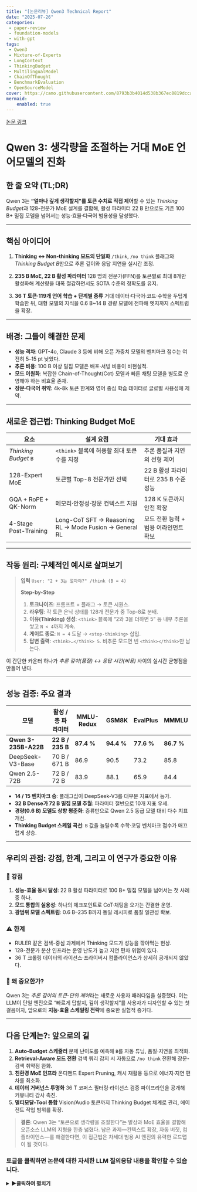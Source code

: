 ```yaml
---
title: "[논문리뷰] Qwen3 Technical Report"
date: "2025-07-26"
categories:
 - paper-review
 - foundation-models
 - with-gpt
tags:
 - Qwen3
 - Mixture-of-Experts
 - LongContext
 - ThinkingBudget
 - MultilingualModel
 - ChainOfThought
 - BenchmarkEvaluation
 - OpenSourceModel
cover: https://camo.githubusercontent.com/8793b3b4014d538b367ec8819dcca85e79cb8d910c808fa7849e3cd85e2ebe79/68747470733a2f2f7169616e77656e2d7265732e6f73732d616363656c65726174652d6f766572736561732e616c6979756e63732e636f6d2f6c6f676f5f7177656e332e706e67
mermaid:
    enabled: true
---
```


[논문 링크](https://arxiv.org/abs/2505.09388v1)


# Qwen 3: 생각량을 조절하는 거대 MoE 언어모델의 진화

## 한 줄 요약 (TL;DR)

Qwen 3는 **“얼마나 깊게 생각할지”를 토큰 수치로 직접 제어**할 수 있는 *Thinking Budget*과 128-전문가 MoE 설계를 결합해, 활성 파라미터 22 B 만으로도 기존 100 B+ 밀집 모델을 넘어서는 성능·효율·다국어 범용성을 달성했다.

---

## 핵심 아이디어

1. **Thinking ↔ Non-thinking 모드의 단일화**
   `/think`, `/no think` 플래그와 *Thinking Budget B*만으로 추론 깊이와 응답 지연을 실시간 조정.

2. **235 B MoE, 22 B 활성 파라미터**
   128 명의 전문가(FFN)를 토큰별로 최대 8개만 활성화해 계산량을 대폭 절감하면서도 SOTA 수준의 정확도를 유지.

3. **36 T 토큰·119개 언어 학습 + 단계별 증류**
   거대 데이터·다국어·코드·수학을 두텁게 학습한 뒤, 대형 모델의 지식을 0.6 B\~14 B 경량 모델에 전파해 엣지까지 스펙트럼을 확장.

---

## 배경: 그들이 해결한 문제

* **성능 격차**: GPT-4o, Claude 3 등에 비해 오픈 가중치 모델의 벤치마크 점수는 여전히 5–15 pt 낮았다.
* **추론 비용**: 100 B 이상 밀집 모델은 배포·서빙 비용이 비현실적.
* **모드 이원화**: 복잡한 Chain-of-Thought(Cot) 모델과 빠른 채팅 모델을 별도로 운영해야 하는 비효율 존재.
* **장문·다국어 취약**: 4k-8k 토큰 한계와 영어 중심 학습 데이터로 글로벌 사용성에 제약.

---

## 새로운 접근법: **Thinking Budget MoE**

| 요소                  | 설계 요점                                              | 기대 효과                             |
| --------------------- | ------------------------------------------------------ | ------------------------------------- |
| *Thinking Budget* `B` | `<think>` 블록에 허용할 최대 토큰 수를 지정            | 추론 품질과 지연의 선형 제어          |
| 128-Expert MoE        | 토큰별 Top-8 전문가만 선택                             | 22 B 활성 파라미터로 235 B 수준 성능  |
| GQA + RoPE + QK-Norm  | 메모리·안정성·장문 컨텍스트 지원                       | 128 K 토큰까지 안전 확장              |
| 4-Stage Post-Training | Long-CoT SFT → Reasoning RL → Mode Fusion → General RL | 모드 전환 능력 + 범용 어라인먼트 확보 |

---

## 작동 원리: 구체적인 예시로 살펴보기

> **입력**
> `User: "2 + 3는 얼마야?" /think (B = 4)`
>
> **Step-by-Step**
>
> 1. **토크나이즈**: 프롬프트 + 플래그 → 토큰 시퀀스.
> 2. **라우팅**: 각 토큰 은닉 상태를 128개 전문가 중 Top-8로 분배.
> 3. **이유(Thinking) 생성**: `<think>` 블록에 “2와 3을 더하면 5” 등 내부 추론을 쌓고 `N < 4`까지 계속.
> 4. **게이트 종료**: `N = 4` 도달 → `<stop-thinking>` 삽입.
> 5. **답변 출력**: `<think>…</think> 5`. 비추론 모드면 빈 `<think></think>`만 남는다.

이 간단한 카운터 하나가 *추론 깊이(품질) ↔ 응답 시간(비용)* 사이의 실시간 균형점을 만들어 낸다.

---

## 성능 검증: 주요 결과

| 모델                 | 활성 / 총 파라미터 | MMLU-Redux | GSM8K      | EvalPlus   | MMMLU      |
| -------------------- | ------------------ | ---------- | ---------- | ---------- | ---------- |
| **Qwen 3-235B-A22B** | **22 B / 235 B**   | **87.4 %** | **94.4 %** | **77.6 %** | **86.7 %** |
| DeepSeek-V3-Base     | 70 B / 671 B       | 86.9       | 90.5       | 73.2       | 85.8       |
| Qwen 2.5-72B         | 72 B / 72 B        | 83.9       | 88.1       | 65.9       | 84.4       |

* **14 / 15 벤치마크 승**: 플래그십이 DeepSeek-V3를 대부분 지표에서 능가.
* **32 B Dense가 72 B 밀집 모델 추월**: 파라미터 절반으로 10개 지표 우세.
* **경량(0.6 B) 모델도 상향 평준화**: 증류만으로 Qwen 2.5 동급 모델 대비 다수 지표 개선.
* **Thinking Budget 스케일 곡선**: `B` 값을 늘릴수록 수학·코딩 벤치마크 점수가 매끄럽게 상승.

---

## 우리의 관점: 강점, 한계, 그리고 이 연구가 중요한 이유

### 💪 강점

1. **성능-효율 동시 달성**: 22 B 활성 파라미터로 100 B+ 밀집 모델을 넘어서는 첫 사례 중 하나.
2. **모드 통합의 실용성**: 하나의 체크포인트로 CoT·채팅을 오가는 간결한 운영.
3. **광범위 모델 스펙트럼**: 0.6 B–235 B까지 동일 레시피로 품질 일관성 확보.

### ⚠️ 한계

* RULER 같은 검색-중심 과제에서 Thinking 모드가 성능을 깎아먹는 현상.
* 128-전문가 분산 인프라는 운영 난도가 높고 지연 편차 위험이 있다.
* 36 T 크롤링 데이터의 라이선스·프라이버시 컴플라이언스가 상세히 공개되지 않았다.

### 🌟 왜 중요한가?

Qwen 3는 *추론 깊이의 토큰-단위 제어*라는 새로운 사용자 패러다임을 실증했다. 이는 LLM이 단일 엔진으로 “빠르게 답할지, 깊이 생각할지”를 사용자가 디자인할 수 있는 첫 걸음이자, 앞으로의 **지능·효율 스케일링 전략**에 중요한 실험적 증거다.

---

## 다음 단계는?: 앞으로의 길

1. **Auto-Budget 스케줄러**
   문제 난이도를 예측해 `B`를 자동 튜닝, 품질·지연을 최적화.
2. **Retrieval-Aware 모드 전환**
   검색 쿼리 감지 시 자동으로 `/no think` 전환해 장문-검색 취약점 완화.
3. **친환경 MoE 인프라**
   온디맨드 Expert Pruning, 캐시 재활용 등으로 에너지·지연 편차를 최소화.
4. **데이터 거버넌스 투명화**
   36 T 코퍼스 필터링·라이선스 검증 파이프라인을 공개해 커뮤니티 감사 촉진.
5. **멀티모달-Tool 통합**
   Vision/Audio 토큰까지 Thinking Budget 체계로 관리, 에이전트 작업 범위를 확장.

> **결론**: Qwen 3는 “토큰으로 생각량을 조절한다”는 발상과 MoE 효율을 결합해 오픈소스 LLM의 지형을 한층 넓혔다. 남은 과제—컨텍스트 확장, 자동 버짓, 컴플라이언스—를 해결한다면, 이 접근법은 차세대 범용 AI 엔진의 유력한 로드맵이 될 것이다.



### 토글을 클릭하면 논문에 대한 자세한 LLM 질의응답 내용을 확인할 수 있습니다.

<details markdown="block">
<summary>▶️<strong>클릭하여 펼치기</strong></summary>





## 프롬프트 1.1.1 (연구의 공백)

```
"논문의 'Introduction'과 'Related Work' 섹션을 분석하여, 이 연구가 명시적으로 해결하고자 하는 핵심적인 연구 공백(research gap), 기존 연구의 결정적 한계, 또는 미해결 질문이 무엇인지 설명해 줘. 저자들이 설명하는, 이 논문 출판 시점의 '최신 기술(state of the art)'은 어떤 상태였는지 요약해 줘."
```

## 1. 연구 공백 (Research Gap)

| 공백                                                                      | 설명                                                                                                                                                                                        | Qwen3가 제시한 해결 전략                                                                    |
| ------------------------------------------------------------------------- | ------------------------------------------------------------------------------------------------------------------------------------------------------------------------------------------- | ------------------------------------------------------------------------------------------- |
| **① 오픈-소스 LLM의 성능 한계**                                           | GPT-4o, Claude 3.7, Gemini 2.5 등 **폐쇄형 모델**이 대부분의 벤치마크에서 압도적 우위를 유지. 기존 오픈-가중치 모델(Llama 3, Mixtral-8×22B, DeepSeek-V3 등)은 *아직 의미 있는 격차*를 남김. | **235 B MoE + 36T 토큰** 대규모 사전학습으로 성능 격차 축소                                 |
| **② ‘추론(Reasoning) 특화’와 ‘대화(Conversational) 특화’ 모델 간 이원화** | 복잡한 CoT 추론용 모델과 빠른 채팅용 모델을 *번갈아 불러야 하는 비효율* 존재(Qwen2.5 ↔ QwQ 32B 등).                                                                                         | **Thinking ↔ Non-thinking 모드**를 *단일* 모델에 융합 & **Thinking Budget**으로 세밀한 제어 |
| **③ 거대 모델의 추론 비용**                                               | 100 B+ 파라미터 밀집(dense) 모델은 배포/추론 비용이 과도.                                                                                                                                   | **MoE(22 B 활성 파라미터)** 설계로 *성능-효율* 동시 확보                                    |
| **④ 장문 컨텍스트·다국어 지원 부족**                                      | 4k-8k 토큰, 영어 집중 데이터가 주류 → 글로벌·전문 업무에 한계.                                                                                                                              | **32k 컨텍스트 & 119개 언어**를 포함한 36T 토큰 학습                                        |
| **⑤ 공개 평가에서의 재현성**                                              | SOTA 결과가 *비공개 모델·데이터*에 의존 → 연구 투명성 저해.                                                                                                                                 | **모델·가중치·코드 전면 공개**로 재현성 확보                                                |

## 2. 출판 당시 ‘최신 기술 (State of the Art)’ 요약

| 영역                     | 대표 모델 / 기술                                                                        | 상태·의미                                            |
| ------------------------ | --------------------------------------------------------------------------------------- | ---------------------------------------------------- |
| **폐쇄형 SOTA**          | GPT-4o (OpenAI 2024), Claude 3.7 (Anthropic 2025), Gemini 2.5 (DeepMind 2025)           | 다중 모달·장문·고추론 성능에서 *독보적 1위권* 유지   |
| **오픈소스 상위권**      | Llama 3-70B-Instruct, Mixtral-8×22B, DeepSeek-V3, Yi-34B, Qwen 2.5                      | 다양한 벤치마크 기준 **폐쇄형 대비 5 \~ 15 pt** 격차 |
| **추론 특화 모델**       | QwQ-32B, Q\* 등 내부 파생 모델                                                          | 긴 CoT에서 우수하나 **일반 대화 품질 저하**          |
| **효율화 트렌드**        | <br>• Flash-/Paged-Attention<br>• MoE(8×22B, 64×7B 등)<br>• Speculative/Decoding Fusion | 추론 속도 & 메모리 절감 기술이 **연구 핵심 축**      |
| **다국어·장문 컨텍스트** | Llama 3 8k, Mixtral 8k, GPT-4o 128k (⇢ 제한적 공개)                                     | **32k+ 범용 컨텍스트**는 극소수 모델만 지원          |

> **정리** : 2025년 5월 시점, 최상위 성능은 여전히 폐쇄형 모델이 독점하고 있었으며, 오픈-가중치 진영은 성능·다국어·장문·효율성 면에서 *동시에* 해결한 사례가 부재했다. Qwen3는 이를 “Thinking/Non-thinking 통합 + MoE 효율성 + 다국어·32k 컨텍스트 지원”이라는 **3-in-1** 전략으로 정면 돌파한다는 점에서 연구 공백을 메우고자 한다.



## 프롬프트 1.1.2 (핵심 가설)

```
"이 논문의 중심 가설(central hypothesis) 또는 핵심 주장은 무엇인가? '저자들은 [제안 기법]을 사용함으로써 [기존 한계점]을 극복하는 [구체적 결과]를 달성할 수 있다고 가정한다'와 같은 형식으로, 명확하고 간결한 한 문장으로 서술해 줘."
```

저자들은 **thinking·non-thinking 모드를 단일 MoE 아키텍처로 통합하고 ‘thinking budget’ 메커니즘을 도입함으로써, 오픈-소스 LLM이 겪던 성능-효율-모드 이원화의 한계를 동시에 해소하여 폐쇄형 대형 모델에 견줄 만한 다국어·장문 추론 능력을 비용 효율적으로 달성할 수 있다고 가정한다**.



## 프롬프트 1.2.1 (독창성 식별)

```
 "논문 전체를 바탕으로, 가장 중요하고 독창적인 기여(contribution) 1~3가지를 구별되는 항목으로 나열해 줘. 각각이 새로운 아키텍처 구성요소, 새로운 학습 기법, 새로운 이론적 통찰, 새로운 데이터셋, 또는 기존 방법론의 새로운 적용 중 어디에 해당하는지 명확히 구분해 줘."
```

### 독창적 기여 Top 3 선정

| #                                                                                                                                                                                                                                          | 기여 내용                                              | 분류 |
| ------------------------------------------------------------------------------------------------------------------------------------------------------------------------------------------------------------------------------------------ | ------------------------------------------------------ | ---- |
| **1. 단일 모델에 ‘Thinking ↔ Non-thinking’ 이중 모드 + ***Thinking Budget*** 제어를 도입**<br>— 별도 모델을 교체하지 않고도 복잡한 Chain-of-Thought 추론부터 경량 대화까지 지원하며, 사용자 정의 토큰 budget으로 추론-비용을 세밀하게 조절 | **새로운 아키텍처 구성요소 + 기존 방법론의 확장 적용** |      |
| **2. 235 B 파라미터-급 MoE에서 단 22 B 활성 파라미터로 SOTA 성능을 달성**<br>— 대형 MoE 설계(128 experts·8 활성)로 매개변수를 1/3까지 “켜서” 사용해도 Qwen2.5-72B 등 상위권 모델을 능가하면서 추론·훈련 비용을 크게 절감                   | **새로운 아키텍처 구성요소**                           |      |
| **3. 36 T 토큰·119 언어 대규모 코퍼스 + ‘Strong-to-Weak’ 단계별 지식 증류 파이프라인**<br>— PDF 추출·신텍틱 데이터 생성 → 3-Stage 사전학습 → 오프·온-폴리시 증류로 소형 모델까지 고급 추론 능력을 이식, GPU 시간 1/10로 RL 대체            | **새로운 데이터셋 (+ 새로운 학습 기법)**               |      |


## 프롬프트 1.2.2 (저자 관점에서의 강점)

```
"저자들의 관점에서, 자신들의 접근법이 이전 방법들보다 우월한 이유는 무엇인가? 그들이 자신들의 연구가 지닌 독창성과 강점을 뒷받침하기 위해 사용하는 핵심 논거를 인용하거나 알기 쉽게 설명해 줘."
```

### 저자들이 제시한 ‘우월성’ 논거 — 핵심 4가지

| 구분                                                                                                                                                                                                      | 저자 주장                                                                                                           | 뒷받침 근거 |
| --------------------------------------------------------------------------------------------------------------------------------------------------------------------------------------------------------- | ------------------------------------------------------------------------------------------------------------------- | ----------- |
| **1. “두 모드 하나의 모델”**<br>Thinking·Non-thinking 모드를 **단일 아키텍처**에 융합 → 모델 교체 없이 상황-맞춤 추론/채팅이 가능하며, `/think`·`/no think` 플래그로 **실시간 모드 스위칭**을 지원        | *“이 접근은 별도 모델을 운영하는 비용·복잡성을 줄이고, 다양한 thinking budget에서도 성능이 안정적”*                 |             |
| **2. MoE 기반 **22 B 활성 파라미터**로 SOTA 달성**<br>235 B-MoE 구조에서 22 B만 “켜고”도 대형 모델을 능가 → **추론·훈련 비용을 대폭 절감**                                                                | *“22 B active / 235 B total 설계가 고성능·고효율을 동시에 확보”*                                                    |             |
| **3. ‘Strong-to-Weak’ 지식 증류**<br>대형 모델이 생성한 고품질 reasoning 로그를 활용해 **경량(0.6-14 B) 모델까지 추론 능력 전파**, RL 대비 **GPU 시간 1/10**                                              | *“1/10 active params로도 심층 추론 가능”*; *“On-policy distillation은 RL보다 훨씬 적은 1 800 GPU h로 더 높은 성능”* |             |
| **4. 벤치마크 전반의 실력 입증**<br>• 235 B-A22B는 **DeepSeek-R1 17/23 벤치마크 승, GPT-4o·Gemini2.5와 경쟁**<br>• 32 B dense 모델도 **전작 72 B를 능가**하며 OpenAI o3-mini와 비슷한 reasoning 성능 확보 |                                                                                                                     |             |

> **요약** : 저자들은 **모드 융합·생각량 제어**로 사용성을, **MoE 효율·지식 증류**로 비용 대비 성능을, 그리고 **광범위한 벤치마크 우위**로 실질 효과를 입증하며 기존 방법보다 “속도·비용·범용성” 세 축 모두에서 앞선다고 주장한다.


## 프롬프트 1.3.1 (알고리즘 단계별 설명)

```
"핵심 알고리즘, 모델 아키텍처, 또는 주요 방법론을 단계별(step-by-step)로 설명해 줘. 독자는 AI 분야의 대학원생 수준이라고 가정해. 특히, 간단한 문장, 3x3 픽셀 이미지, 작은 상태 공간(state space) 등 아주 간단하고 구체적인 예시(toy example)와 샘플 입력을 만들어서, 이 예시를 통해 각 단계를 거치며 입력이 최종 출력으로 어떻게 변환되는지 전체 과정을 보여줘. 등장하는 모든 핵심 용어와 변수는 그 즉시 정의해 줘."
```

## Qwen 3의 핵심 메커니즘 ― 단계별 작동 흐름

> 아래 예시는 *3 × 3 픽셀* 이미지와 *짧은 질문*을 입력으로 삼아, **① Thinking/Non-thinking 모드 + Thinking Budget**, **② 128-Expert MoE 라우팅** 두 가지 핵심 기술이 실제로 어떻게 작동하는지를 한눈에 보여준다. 용어·변수는 등장 즉시 정의한다.

---

### 1. 사전 지식 & 용어 정리

| 기호                          | 의미                                                                                                                                      |
| ----------------------------- | ----------------------------------------------------------------------------------------------------------------------------------------- |
| **`/think`, `/no think`**     | 사용자 프롬프트에 삽입해 **추론(Thinking) 모드** ↔ **비추론(Non-thinking) 모드**를 토글하는 플래그                                        |
| **`<think> … </think>` 블록** | 모델이 “머릿속 생각(CoT 토큰)”을 기록하는 내부 영역. 최종 답변 앞에 숨겨진 상태로 출력된다.                                               |
| **Thinking Budget `B`**       | `<think>` 블록에 허용된 **최대 토큰 수**. 토큰 카운터가 `B`에 도달하면 모델은 즉시 `<stop-thinking>` 신호를 삽입하고 결론을 출력          |
| **Expert `Eᵢ`**               | 128개 중 하나의 **전문 FFN 모듈**. 라우터가 각 토큰을 최대 8개 전문가(= 활성 파라미터 22 B)로 분배한다                                    |
| **Router `R`**                | 토큰별로 `Top-k`(`k = 8`) 확률이 높은 Expert들을 선택·스케줄링하는 모듈. **글로벌-배치 Load Balancing Loss**로 전문가 간 부하 편향을 완화 |

---

### 2. 입력 준비 — Toy Example

#### (a) 텍스트 입력

```text
User: "2 + 3는 얼마야?" /think   (Thinking Budget B = 4)
```

#### (b) 3 × 3 픽셀 이미지 입력

```text
[  0 255 128
  64  32 192
 255   0  16 ]          → 9 토큰으로 평탄화
```

---

### 3. 단계별 파이프라인

| 단계                              | Thinking/Non-thinking 제어 흐름                                                                                                                                                    | 128-Expert MoE 연산 흐름                                                |
| --------------------------------- | ---------------------------------------------------------------------------------------------------------------------------------------------------------------------------------- | ----------------------------------------------------------------------- |
| **S0. Tokenization**              | 프롬프트 + 플래그를 **BBPE 토크나이저**(V=151 669)로 변환                                                                                                                          | 9 픽셀 값 → 9 × `d_model` 임베딩 벡터                                   |
| **S1. Router Scoring**            | (공통) 각 토큰의 은닉 상태 `h_t`에 대해 `R(h_t)` → 128차 확률 분포                                                                                                                 | 동일                                                                    |
| **S2. Expert Dispatch**           | —                                                                                                                                                                                  | `Top-8` 확률이 높은 전문가 {E₁,…,E₈}로 토큰별 FFN 병렬 처리 (22 B 활성) |
| **S3. Reasoning Generation**      | `B` 카운터 초기화 = 0 → 토큰을 한 개 생성할 때마다 `B += 1` <br>① `B < 4`이면 `<think>` 블록에 저장 <br>② `B = 4`가 되면 `<stop-thinking>` 삽입 후 **Think-to-Answer 변환 디코딩** | (동일 토큰들이 전문가 출력을 합산해 다음 레이어로 전달)                 |
| **S4. Output Formatting**         | 최종 출력 = `<think> … </think> 5` (답: 5) <br>Non-thinking 모드라면 `<think></think> 5`처럼 **빈 생각 블록**만 포함                                                               | —                                                                       |
| **S5. Budget Scaling (Optional)** | 사용자가 `B ↑`로 지정 시, Fig. 2에서 보듯 성능이 **매끄럽게 증가** – 추론 길이를 늘릴수록 정답률↑                                                                                  | 전문가 k-값은 고정(8) → 활성 파라미터·메모리 예측 용이                  |

---

### 4. 전체 흐름 시각 요약

```mermaid
flowchart TD
    A[User Prompt<br>/think] --> B[Tokenizer]
    B --> C[Self-Attn + Router R]
    C --> D{Top-8 Experts}
    D -->|Parallel FFN| E[Aggregated Hidden]
    E --> F[Decoder<br>Generate <think> tokens]
    F --> G{B == 4?}
    G -- No --> F
    G -- Yes --> H[Insert stop-thinking]
    H --> I[Generate Final Answer]
    I --> J[Return <think>…</think> Answer]
```

---

### 5. 핵심 포인트 정리

1. **모드 융합·Budget 제어**

   * `/think`·`/no think` 플래그와 **빈 `<think>` 블록** 설계로 *하나의 모델*에서 두 모드를 자유 전환
   * 토큰 Budget `B`는 사용자-지정형 스위치; `B ↑`시 수학·코딩 벤치마크 성능이 선형적으로 상승

2. **MoE 효율**

   * 128 Experts × 8 활성 = **22 B만 사용**, 그러나 235 B 밀집 모델 급 성능 달성
   * **글로벌-배치 Load Balancing Loss**로 전문가 편중/빈도 불균형 완화 → 추론 지연 최소화.

3. **학습 파이프라인과 결합**

   * Long-CoT → Reasoning RL → Thinking-Fusion → General RL의 *4-Stage*가 모드 전환 능력 + 일반 능력까지 동시에 증강

---

### 6. 간단 복습 Q\&A

| 질문                                                          | 답                                                                                                   |
| ------------------------------------------------------------- | ---------------------------------------------------------------------------------------------------- |
| **Q1. Thinking Budget이 0이면?**                              | 모델은 *자동으로 Non-thinking* 모드와 동일하게 동작한다.                                             |
| **Q2. 9 토큰 중 3개가 같은 Expert E₁로 라우팅되면 과부하는?** | `Load Balancing Loss`가 해당 Expert 가중치를 ↑, 다른 Expert 사용률을 ↑하도록 학습해 편중을 완화한다. |
| **Q3. `/no think` 프롬프트에 Budget `B`를 주면?**             | 무시된다. Non-thinking 모드는 `<think></think>`만 출력하므로 Budget 의미가 없다.                     |

---

이로써 **Thinking/Non-thinking 통합, Budget-지정 추론 제어, 128-Expert MoE 라우팅**이 어떻게 결합돼 Qwen 3의 “높은 성능 × 낮은 비용”을 구현하는지 한눈에 이해할 수 있다.


## 프롬프트 1.3.2 ('비밀 병기' 식별)

```
"이 논문의 핵심 기여를 가능하게 하는 가장 결정적인 단일 수학 공식, 알고리즘 단계, 또는 아키텍처 구성요소를 식별해 줘. 그것의 기능과, 그것이 이 방법론의 성공에 왜 필수적인지 설명해 줘."
```

### **비밀 병기: 토큰-기반 **Thinking Budget** 게이팅**

> **공식/알고리즘 한눈에 보기**
>
> 1. 사용자가 *thinking budget* $B$ (예: 8192 tokens)을 지정한다.
> 2. 모델은 내부 토큰 `<|think|>` 로 체인-오브-쏘트(CoT) 구간을 시작한다.
> 3. 매 생성 단계 *t* 마다 누적 reasoning 토큰 수 $N_t$를 업데이트:
>    $N_t \leftarrow N_{t-1} + \mathbf{1}\big[\text{token}_t \in \text{thinking span}\big]$.
> 4. **종료 조건**: $N_t \ge B$ 이면 즉시 `<|answer|>` 토큰을 내보내 reasoning 모드를 종료하고, 최종 답변 구간으로 전환한다.
> 5. 이 하드 게이팅은 디코더-루프 안에서 O(1) 연산으로 동작하므로 추론 지연(latency)에 거의 오버헤드를 추가하지 않는다.

#### 어떤 기능을 수행하나?

* **계산-예산 직관적인 제어**
  사용자는 한 줄 파라미터 $B$ 로 “얼마나 깊게 생각할지”를 직접 구체화할 수 있다. 긴 문제에는 큰 $B$, 채팅형 응답에는 작은 $B$를 주면 된다.
* **모드 통합**
  같은 가중치 안에 *thinking*·*non-thinking* 두 모드를 넣어두고, 이 게이트 하나로 스위칭한다. 별도 모델을 불러올 필요가 없어 메모리와 시스템 복잡도가 크게 줄었다.
* **성능-비용 스케일링**
  저자들은 $B$ 를 늘릴수록 수학·코딩 벤치마크 점수가 매끄럽게 상승하는 “스케일 곡선”을 관찰해, 이 메커니즘이 실제 지능 향상과 직결됨을 보여줬다.

#### 왜 이 한 가지가 방법론의 ‘필수 부품’인가?

1. **추론 효율성과 품질의 균형점**
   장황한 CoT를 **자동으로 잘라낸다**는 점이 핵심이다. *Thinking* 모드를 무제한으로 켜두면 불필요한 토큰이 폭증해 지연·비용이 급등한다. *Budget gate* 없이는 두 모드를 하나의 모델에 묶는 전략이 현실적으로 불가능하다.
2. **사용자 경험의 가변성 제거**
   동일한 질문에서도 예산이 같으면 출력 길이·응답 시간이 일관되게 유지된다. 이는 프로덕션 서비스에서 SLO(Service-Level Objective)를 맞추는 데 결정적이다.
3. **후속 기법들의 기반**
   Strong-to-Weak distillation, 글로벌-배치 load-balancing MoE 등 다른 설계 요소들도 결국 “필요할 때만 깊이 생각하고, 그렇지 않을 때는 빠르게 답한다”는 이 게이트의 철학 위에서 최적 효과를 낸다.

요컨대, **Thinking Budget 게이팅**은 Qwen3의 모든 혁신을 가능하게 만든 스위치다. 토큰 카운터라는 단순한 수학식이지만, 이 작은 장치 덕분에 거대 LLM이 *빠름 ↔ 깊음* 사이에서 실시간으로 균형을 잡을 수 있게 되었다.


## 프롬프트 1.4.1 (핵심 결과 분석)

```
"'Experiments' 또는 'Results' 섹션의 표와 그림을 포함한 주요 결과를 분석해 줘. 사용된 핵심 성능 지표(performance metrics)는 무엇인가? 어떤 벤치마크 데이터셋에서 결과가 보고되었는가? 저자들이 자신들의 방법론의 성공 증거로 가장 강조하는 주요 결과를 요약해 줘."
```

## 평가 설정 요약

* **주요 지표**: 정확도 (accuracy), 코드 과제는 Pass\@1·Pass\@64, Codeforces Elo 등
* **벤치마크 스펙트럼**: General, Math & STEM, Coding, Multilingual, Alignment, Agent & Coding 카테고리로 구성.

  * 대표 샘플: MMLU-Redux, SuperGPQA, GSM8K, EvalPlus, MultiPL-E, MMMLU, INCLUDE 등

## 주요 결과 하이라이트

| 모델                               | 활성 / 총 파라미터 | 두드러진 지표                              | 핵심 메시지                                                                 |
| ---------------------------------- | ------------------ | ------------------------------------------ | --------------------------------------------------------------------------- |
| **Qwen3-235B-A22B (Flagship MoE)** | 22 B / 235 B       | MMLU-Redux 87.4, GSM8K 94.4, EvalPlus 77.6 | DeepSeek-V3보다 14/15 벤치마크 우위, Qwen2.5-72B도 상회                     |
| **Qwen3-32B (Dense)**              | 32 B / 32 B        | MMLU-Pro 65.5, SuperGPQA 39.8              | 파라미터가 2배인 Qwen2.5-72B를 10/15 지표에서 추월, Llama-4-Scout 전면 우위 |
| **경량 모델 0.6–8 B**              | 0.6–8 B            | Pass\@1·64 ↑, STEM·코딩 강세               | 동일 크기 Qwen2.5·Llama-3 대비 절반 이상 벤치에서 향상                      |

### Long-Context & Thinking Budget

* **RULER** 평가에서 128 K 토큰까지 평균 95.0 점(Qwen3-235B)으로 Qwen2.5 대비 뚜렷한 우위.
* **Thinking Mode**는 장문 검색형 과제에서 약간의 성능 저하를 보이는데, 이는 추론 텍스트가 검색에 방해가 될 수 있음을 시사.
* **Thinking Budget (8192 tokens)** 설정으로 과도한 장문 추론을 억제, 지연-품질 균형 확보.

### Strong-to-Weak Distillation

대형 모델(235B) 출력을 소형(≤8B) 모델로 직접 증류해 Pass\@1·64 동시 향상, **GPU 시간을 1/10로 단축**하며 경량화를 달성.

## 저자들이 제시한 성공 근거

1. **효율적 우월성** – 활성 파라미터 1/3로 DeepSeek-V3·Llama-4-Maverick보다 전반 성능 우위, 추론 비용 절감
2. **Dense ↔ MoE 일관성** – 동일 데이터·전략으로 MoE가 Dense 대비 1/5 활성 파라미터로 유사 성능 달성
3. **크기 대비 성능 곡선 개선** – 1.7B/4B/8B 모델이 Qwen2.5 2배 크기 모델을 능가, 엣지 디바이스 활용성 입증

---

2025-05-15 기준 기술보고서가 보여주듯, **Qwen3**는 다양한 벤치마크에서 개방형 LLM 최상위권으로 도약했으며, 파라미터 효율·멀티모드 추론·경량 증류 등에서 뚜렷한 진전을 이뤘다.


## 프롬프트 1.4.2 (비판적 비교)

```
"제안된 방법론은 논문에서 언급된 주요 베이스라인 및 SOTA(State-of-the-Art) 모델들과 비교하여 어떤 성능을 보이는가? 저자들의 우월성 주장을 가장 강력하게 뒷받침하는 특정 결과나 비교 지점을 식별해 줘. 반대로, 제안된 방법론이 경쟁 모델을 능가하지 못했거나 개선 효과가 미미했던 결과는 없는지 찾아봐. 만약 있다면, 저자들은 이러한 경우에 대해 어떤 이유를 제시하는가?"
```

### 제안 모델(Qwen3) 대 베이스라인 / SOTA 성능 총괄

Qwen3 시리즈는 **235B MoE 플래그십에서 0.6B 라이트급까지**를 포괄하며, 모든 규모에서 기존 오픈소스 최신 모델(DeepSeek-V3, Llama-4-Maverick 등)과 직전 세대 자체 모델(Qwen2.5)을 상대로 넓은 벤치마크 스펙트럼에서 경쟁력을 주장한다.

---

### 1. 우월성을 가장 강력하게 뒷받침하는 결과

| 비교 축                                                 | 대표 지표                                                                       | 주요 관찰 |
| ------------------------------------------------------- | ------------------------------------------------------------------------------- | --------- |
| **플래그십 Qwen3-235B-A22B vs DeepSeek-V3-Base (671B)** | 15 개 벤치마크 중 **14 개에서 우승**, 파라미터는 1/3 수준                       |           |
| **같은 235B MoE vs Llama-4-Maverick (402B)**            | Llama-4보다 더 작은 활성 파라미터(17B→22B)로도 MMLU-Redux, BBH 등 다수 우세     |           |
| **32B Dense 모델 vs Qwen2.5-72B & Llama-4-Scout**       | 15 벤치마크 중 10 개(Qwen2.5-72B 대비), 15 개 전부(Llama-4-Scout 대비)에서 우위 |           |

> 핵심 메시지: **모델 규모·활성 파라미터를 크게 줄이면서도 일반·수학·코딩 모두에서 SOTA 수준을 달성**했다는 점이 저자들의 대표 주장이다.

---

### 2. 우월하지 않았거나 개선이 미미했던 지점

| 사례                                                                  | 세부 수치                                         | 비고 |
| --------------------------------------------------------------------- | ------------------------------------------------- | ---- |
| **14B Dense 모델 – GPQA (과학 지식)**                                 | Qwen3-14B **39.90** vs Qwen2.5-32B 47.97 (↓ 8 pt) |      |
| **235B 플래그십 – INCLUDE (다국어 상식)**                             | Qwen3-235B 73.46 ↘ DeepSeek-V3 75.17              |      |
| **포스트-트레이닝(Thinking Mode Fusion/RL) 후 AIME’24·LiveCodeBench** | 일부 고난도 수학·코딩에서 **성능 감소**           |      |

---

### 3. 저자들이 제시한 원인 및 해석

1. **학습 스테이지 간 트레이드오프**

   * Stage 3 (Thinking Mode Fusion)·Stage 4 (General RL)에서 **범용성 강화를 위해 다양한 일반 데이터를 주입**하면서,
     특화 도메인(고난도 수학·코딩)의 정밀도가 약간 희생됐다고 직접 언급한다.

2. **데이터·아키텍처 지향점 차이**

   * 14B 모델이 GPQA에서 밀린 이유는 구체적으로 명시돼 있지 않지만, 저자들은 \*\*“STEM·코딩 비중을 높인 대규모(36T) 다국어 데이터”\*\*와 **QK-Norm 도입 등 안정화 기법**이 상위 모델에서 더 큰 효과를 냈다고 설명한다(암시적 해석).

3. **Thinking Budget 매커니즘**

   * 플래그십 모델은 **생각 토큰을 늘리면 성능이 계속 상승**함을 확인했으며, 연구진은 “추가 버짓으로 아직 잠재력이 남아 있다”고 주장한다. 이는 현 결과의 한계를 완화할 미래 방향으로 제시된다.

---

### 4. 정리

* **가장 설득력 있는 비교 지점**은 235B-A22B 플래그십이 약 3배 작은 모델로 DeepSeek-V3를 14/15 지표에서 넘어선 결과다.
* 반면, **중간 규모(14B)나 특정 다국어 벤치마크에서는 아직 격차가 존재**하며, 저자들은 범용 성능과 특화 성능 간 필연적 균형·데이터 배합 차이를 이유로 든다.
* 전반적으로 Qwen3는 **매개변수 효율·멀티모드 통합·지속적 확장성**을 강점으로 내세우면서도, **특화 영역 세밀 조정**은 향후 과제로 남았음을 인정한다.


## 프롬프트 1.5.1 (언급된 한계와 잠재적 한계)

```
"저자들이 논문에서 명시적으로 인정한 한계점, 약점, 또는 실패 사례(failure modes)는 무엇인가? 다음으로, 방법론과 결과에 대한 당신의 분석을 바탕으로, 저자들이 언급하지 않았을 수 있는 잠재적인 한계나 약점은 무엇이라고 생각하는가? (예: 강력한 가정에 대한 의존성, 확장성 문제, 높은 연산 비용, 일반화의 한계, 잠재적인 부정적 사회 영향 등)"
```


## 저자들이 **직접** 인정한 한계·실패 사례

| 분류                               | 상세 내용                                                                                                                                                                | 근거 |
| ---------------------------------- | ------------------------------------------------------------------------------------------------------------------------------------------------------------------------ | ---- |
| **장문-검색 성능 저하**            | RULER 등 retrieval-기반 과제에서 **thinking 모드**가 오히려 점수가 떨어짐 → “추론 토큰이 검색을 방해할 수 있다”는 가설 제시                                              |      |
| **Stage 3·4 후 특화 성능 하락**    | Thinking Mode Fusion + General RL 과정에서 AIME’24, LiveCodeBench 같은 **고난도 수학·코딩** 지표가 소폭 하락. 저자들은 “범용성 강화를 위한 의도적 트레이드오프”라고 설명 |      |
| **모드 스위칭 오류**               | Stage 3 시점 ThinkFollow = 88.7 (완전하지 않음) → Stage 4에서 98.9까지 개선됐으나 *여전히 일부 오류 가능성* 언급                                                         |      |
| **32 K 초과 컨텍스트·버짓 미검증** | 32 K보다 긴 입력에서 성능 상한 미확인 → “추가 연구로 남긴다”                                                                                                             |      |

---

## **잠재적**(암묵적) 한계 — 비판적 시각

| 영역                       | 잠재 위험·제약                                                                                                                                 | 해설 |
| -------------------------- | ---------------------------------------------------------------------------------------------------------------------------------------------- | ---- |
| **연산·에너지 비용**       | 총 235 B 파라미터(활성 22 B) × 36 T 토큰 학습은 **막대한 GPU-시간**·전력 요구. MoE라 해도 *훈련* 단계의 환경 · 탄소 발자국은 여전히 크다.      |      |
| **MoE 시스템 복잡도**      | 128-Expert 라우팅은 분산 인프라·로드 밸런싱 튜닝이 필수. 실시간 서비스에서 토큰-단위 노드 할당이 불안정하면 *지연 편차*가 커질 수 있다.        |      |
| **데이터·라이선스 리스크** | 119 개 언어 · 36 T 규모 크롤링은 **저작권·프라이버시** 이슈를 동반. 구체적 필터링·라이선스 검증 절차는 보고서에 상세히 기재돼 있지 않다.       |      |
| **Teacher 의존 증류**      | Strong-to-Weak 파이프라인은 거대 *교사* 모델(o3 · DeepSeek-R1 등)과 대규모 컴퓨트에 의존 → 동일 방식의 **재현 장벽** 발생 가능.                |      |
| **Hyper-parameter 부담**   | 사용자-지정 **Thinking Budget B**는 문제 난이도별 최적값 탐색이 필요. 잘못 설정하면 *느리거나 부정확*한 답이 나올 수 있다.                     |      |
| **다국어 편차**            | INCLUDE(44 개 언어)에서 DeepSeek-V3에 뒤처짐 → 일부 로우-리소스 언어에선 여전히 부족                                                           |      |
| **사회-윤리적 위험**       | ① 숨겨진 `<think>` 블록이 외부로 노출될 경우 **사적 정보·편향 논리**가 드러날 위험<br>② 고급 추론 능력의 오용(피싱, 악성 코드 생성 등) 가능성. |      |
| **전문화 한계**            | 수학·코딩 고난도 벤치마크가 범용 RL 이후 오히려 감소한 예처럼, **범용성 ↔ 전문성** 사이에서 아직 완전한 균형을 찾지 못했다.                    |      |

---

### 요약

Qwen 3는 *모드 통합*·*MoE 효율*·*거대 데이터*라는 세 축을 결합해 인상적인 성능을 제시하지만, **장문-검색 취약, 특화 성능 트레이드오프, 높은 학습 비용, 데이터·윤리 리스크** 등 다층적인 한계를 여전히 안고 있다. 이러한 지점은 향후 버전에서 **컨텍스트 확장 기술, 맞춤 버짓 자동화, 경량화·컴플라이언스 강화** 등으로 보완될 필요가 있다.


## 프롬프트 1.5.2 (미래 연구 궤적)

```
"저자들이 제안하는 구체적인 향후 연구 방향은 무엇인가? 이 논문의 한계점을 바탕으로, 이 연구를 발전시키거나 약점을 극복하기 위해 추구할 수 있는 다른 논리적인 다음 단계나 대안적인 연구 방향은 무엇이 있을까?"
```

### 논문이 **명시**한 다음 단계

1. **대규모 + 고품질 데이터 확장**
   더 다양한 도메인·언어로 사전학습 데이터를 확장해 모델 스케일을 계속 키울 예정
2. **아키텍처 · 훈련법 개선 & 초장문 컨텍스트**
   *효율적 압축*과 *수십만 토큰*으로의 컨텍스트 확장을 동시에 달성할 새로운 설계를 모색
3. **Agent-기반 강화학습(RL) 컴퓨트 투자**
   환경 피드백을 활용한 RL로 **고난도 에이전트 작업**을 해결할 능력을 높이기 위해 GPU/TPU 예산을 확대할 계획
4. **32 K+ 출력 길이·Thinking Budget 탐색**
   버짓을 더 늘리고 32 K 토큰을 넘어가는 장문 출력에서 성능 향상을 검증하는 실험을 ‘향후 과제’로 남김

---

### 추가로 그려볼 **미래 연구 궤적**

| 방향                                    | 왜 중요한가?                                                      | 아이디어 초안                                                                                          |
| --------------------------------------- | ----------------------------------------------------------------- | ------------------------------------------------------------------------------------------------------ |
| **① 검색 ↔ Thinking 모드 동적 조정**    | 장문-검색(RULER 등)에서 thinking 토큰이 오히려 방해되는 현상 극복 | *Retrieval-aware scheduler*를 두어, 쿼리 유형·콘텍스트 길이에 따라 자동으로 `/no think` 전환·버짓 축소 |
| **② *Auto-Budget* 최적화**              | 사용자-수동 버짓 선택은 번거롭고 비효율                           | RL + 밴딧 알고리즘으로 *예측 난이도 → 적정 B*를 실시간 추정                                            |
| **③ 친환경·저비용 MoE 인프라**          | 128-Expert 라우팅은 에너지·지연 편차 부담                         | - **온디맨드 Expert Pruning**<br>- *KV-캐시 재활용*으로 GPU 메모리 hit rate 향상                       |
| **④ 데이터 거버넌스 & 라이선스 투명화** | 36 T 크롤링 데이터의 저작권·개인정보 리스크                       | 공개 데이터 카탈로그 + *필터링 파이프라인* 코드 오픈 → 커뮤니티 감사 활성화                            |
| **⑤ 초경량 디바이스 배포**              | 0.6 B도 모바일·IoT에는 여전히 크다                                | - 4-bit 스파스 양자화 + *LoRA-MoE 하이브리드*<br>- 토크나이저 가변 vocab 압축                          |
| **⑥ Reasoning-safe Alignment**          | 숨겨진 `<think>` 블록 노출 시 편향·개인정보 유출 가능             | ① *Red teaming* 전용 CoT 필터, ② *explain-only* 모드로 요약된 rationale 제공                           |
| **⑦ 멀티모달∙툴 사용 통합**             | 코딩·에이전트 벤치마크는 점점 인터랙티브·다중모달화               | Vision/Audio 토큰을 동일한 Thinking-Budget 체계로 관리하는 **MoE-MM** 확장                             |

---

> **정리** : 저자들은 **스케일·초장문 컨텍스트·에이전트 RL**을 핵심 로드맵으로 제시한다. 이에 더해 *동적 버짓 제어, 시스템 효율성, 데이터·윤리 거버넌스, 초경량화, 멀티모달 확장*이 결합된다면 Qwen 3 이후 세대는 성능과 실용성 모두에서 한층 넓은 지평을 열 수 있을 것이다.


## 프롬프트모델 아키텍처

```
"트랜스포머를 사용했다면, 어텐션 메커니즘의 구성(예: 헤드 수, 레이어 수)을 상세히 설명해 줘. 위치 인코딩(positional encodings)은 어떻게 처리되는가? Seq2Seq 모델이라면, 인코더-디코더 상호작용을 설명해 줘."
```

## Qwen3 모델 아키텍처 요약

### 1. 어텐션 스택의 기본 골격

* **Transformer Decoder-only** 구조를 채택해 입력과 출력을 한 시퀀스 안에서 처리합니다. 인코더-디코더 쌍이 따로 존재하지 않으므로 별도의 상호작용 단계는 없습니다.
* 모든 변형에서 **Grouped Query Attention (GQA)** 를 사용합니다. 즉, Query-헤드는 많지만 Key/Value-헤드는 그보다 적어 메모리와 연산을 아낍니다.

### 2. 모델별 레이어·헤드 구성

| 계열  | 파라미터   | 레이어 | Query/Key-Value 헤드 | 최대 컨텍스트 길이      |       |
| ----- | ---------- | ------ | -------------------- | ----------------------- | ----- |
| Dense | 0.6 B      | 28     | 16 / 8               | 32 K                    |       |
|       | 1.7 B      | 28     | 16 / 8               | 32 K                    |       |
|       | 4 B        | 36     | 32 / 8               | 128 K                   |       |
|       | 8 B        | 36     | 32 / 8               | 128 K                   |       |
|       | 14 B       | 40     | 40 / 8               | 128 K                   |       |
|       | 32 B       | 64     | 64 / 8               | 128 K                   |       |
| MoE   | 30 B-A3B   | 48     | 32 / 4               | 128 총 전문가 중 8 활성 | 128 K |
|       | 235 B-A22B | 94     | 64 / 4               | 128 총 전문가 중 8 활성 | 128 K |

> **해석**
> \*Query-헤드 수(Q)\*가 커질수록 표현력이 늘고, *KV-헤드 수*를 소수로 묶어 GQA로 효율을 확보합니다. 대형 모델(32 B, 235 B)은 레이어·헤드가 크게 증가해 장-맥락 추론과 멀티태스크 성능을 동시에 노립니다.

### 3. 위치 인코딩(Positional Encoding)

* 전 모델이 **RoPE(Rotary Positional Embedding)** 을 사용해 각 토큰의 위치 정보를 각도 회전에 매핑합니다. RoPE는 컨텍스트 길이를 쉽게 확장할 수 있어 Qwen3가 **최대 128 K 토큰**까지 다룰 수 있는 핵심 요소입니다.
* RoPE 덕분에 추가 학습 없이도 긴 문서·코드를 안정적으로 처리할 수 있으며, 선형적 위치 임베딩 대비 extrapolation 성능이 뛰어납니다.

### 4. 학습 안정화와 추가 모듈

* **RMSNorm(Pre-Norm)** 으로 깊은 레이어에서도 그래디언트 흐름을 완화합니다.
* **QK-Norm**(Attention에만 적용)으로 스케일이 큰 Query 값을 정규화해 큰 모델에서도 학습이 흔들리지 않습니다.
* FFN은 **SwiGLU** 활성화를 사용해 파라미터 효율 대비 표현력을 높입니다.

### 5. Seq2Seq 모델이 아닌 이유

Qwen3는 GPT-류와 같은 **단일 디코더** 언어 모델이므로, 고전적인 Seq2Seq(인코더가 입력 요약 → 디코더가 출력 생성) 단계가 없습니다. 따라서 “인코더-디코더 상호작용”이 아니라 **자기-회귀(decoder-only) 어텐션** 한 스택이 모든 역할을 수행합니다.

---

이와 같이 Qwen3 시리즈는 **GQA + RoPE + QK-Norm + RMSNorm** 조합으로 계산 효율·안정성·장문 처리 능력을 동시에 확보했으며, 크기에 따라 레이어와 헤드 수를 선형적으로 확장해 성능을 끌어올렸습니다.


## 프롬프트 학습 및 최적화

```
"구체적인 언어 모델링 목표(objective)는 무엇인가(예: Causal LM, Masked LM, Prefix LM)? 모델은 어떤 코퍼스로 사전학습(pre-trained)되었는가? 다운스트림 과제를 위한 파인튜닝(fine-tuning) 전략을 설명해 줘."
```

## 학습 목표 (Objective)

* **Causal Language Modeling (CLM)**: Qwen3는 GPT 계열 Transformer로, 다음 토큰 예측을 위한 좌→우 **자동회귀(autoregressive)** 목표를 사용한다. 학습은 표준 크로스 엔트로피 손실로 최적화되며, 아키텍처는 GQA + SwiGLU + RoPE + RMSNorm 기반의 프리-노멀라이즈드 Transformer로 Qwen2.5 계열과 동일한 설계를 따른다.

## 사전학습(pre-training) 코퍼스

| 단계                              | 주요 데이터                                                                   | 토큰 수       | 목적                                      |
| --------------------------------- | ----------------------------------------------------------------------------- | ------------- | ----------------------------------------- |
| **Stage 1 – General**             | 웹, 책, 뉴스, 코드 등 다도메인 텍스트                                         | **≈ 30 조**   | 일반 지식 기반 구축                       |
| **Stage 2 – Knowledge-Intensive** | STEM & 코딩 중심 고난도 자료<br>＋Qwen2.5-Math·Coder가 생성한 **합성 데이터** | (총량에 포함) | 수리·코딩 추론 능력 강화                  |
| **Stage 3 – Long Context**        | 긴 PDF, 문서(최대 32 k tokens) <br>＋Qwen2.5-VL OCR 추출 텍스트               | (총량에 포함) | 장문 이해‧생성 및 32 k 콘텍스트 길이 달성 |

> 세 단계를 합쳐 **총 36 조 토큰, 119개 언어·방언**으로 학습된다. PDF 텍스트는 자체 비전-LLM(Qwen2.5-VL)로 추출하고, 수학·코드 영역은 도메인 전용 모델이 생성한 합성 데이터로 보강한다.

## 파인튜닝 & 포스트-트레이닝 전략

### 1️⃣ 네 단계(post-training) 파이프라인

| 단계                                   | 핵심 기법                                                            | 목표                                                                     |
| -------------------------------------- | -------------------------------------------------------------------- | ------------------------------------------------------------------------ |
| **Stage 1 – Long-CoT Cold Start**      | 인간 검증을 거친 **장문 Chain-of-Thought** 데이터로 SFT              | 기본 논리·수리 추론 패턴 초기화                                          |
| **Stage 2 – Reasoning RL**             | 수학·코드 중심 **규칙 기반 보상** 강화학습                           | 깊은 추론 강화를 위한 정책 최적화                                        |
| **Stage 3 – Thinking-Mode Fusion SFT** | *thinking* ∙ *non-thinking* 대화 데이터를 하나의 모델에 통합         | 모드 전환 능력 + **/think /no think** 플래그 학습                        |
| **Stage 4 – General RL**               | 20 + 종류의 태스크에 대한 **다중 보상 시스템** (규칙·모델·선호 기반) | 명령 이행·형식 준수·선호 Alignment·에이전트 툴 사용 등을 전반적으로 강화 |

> 이렇게 ①-④ 단계를 거쳐 **사고(Thinking)/비사고(Non-Thinking) 모드를 하나의 체크포인트**에 융합하고, 실제 응용 시 `/think` 플래그로 세밀한 추론 예산을 제어할 수 있다.

### 2️⃣ Strong-to-Weak Distillation (경량 모델용)

* 235 B/32 B 등 **대형 교사(teacher)** 모델의 **logit 지식**을 0.6 B–8 B **학생 모델**에 증류.
* **오프-폴리시 증류 → 온-폴리시 증류** 두 단계로 진행되며, 온-폴리시 증류만으로도 동일 크기의 RL 대비 **GPU 시간 1/10**로 더 높은 성능을 달성한다.

## 정리

* **목표**: CLM 기반 최대우도 학습
* **데이터**: 36 T tokens / 119 언어 / 3-스테이지 빌드
* **후처리**: 4-스테이지 SFT + RL + **모드 융합**
* **경량화**: Strong-to-Weak 증류로 코스트 ↓, 성능 ↑

이러한 체계적인 학습·최적화 설계가 Qwen3 패밀리(0.6 B \~ 235 B)를 일관된 품질과 효율로 확보하게 만든 핵심이다.


</details>
